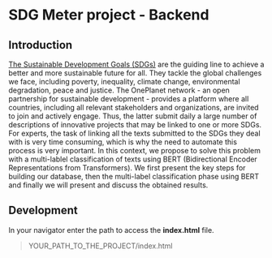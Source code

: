 # SDG Meter project - Backend

## Introduction

[The Sustainable Development Goals (SDGs)](http://62.160.8.100/#sdgs) are the guiding line to
achieve a better and more sustainable future for all. They tackle the global challenges we face, including poverty, inequality, climate change, environmental
degradation, peace and justice. The OnePlanet network - an open partnership
for sustainable development - provides a platform where all countries, including
all relevant stakeholders and organizations, are invited to join and actively engage. Thus, the latter submit daily a large number of descriptions of innovative
projects that may be linked to one or more SDGs. For experts, the task of linking all the texts submitted to the SDGs they deal with is very time consuming,
which is why the need to automate this process is very important. In this context,
we propose to solve this problem with a multi-lablel classification of texts using BERT (Bidirectional Encoder Representations from Transformers). We first
present the key steps for building our database, then the multi-label classification
phase using BERT and finally we will present and discuss the obtained results.

## Development

In your navigator enter the path to access the **index.html** file.  
> YOUR_PATH_TO_THE_PROJECT/index.html
